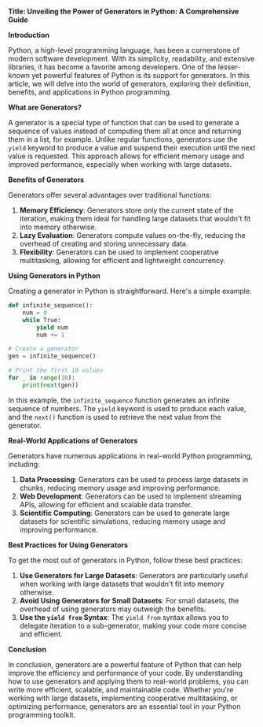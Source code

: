 **Title: Unveiling the Power of Generators in Python: A Comprehensive Guide**

**Introduction**

Python, a high-level programming language, has been a cornerstone of modern software development. With its simplicity, readability, and extensive libraries, it has become a favorite among developers. One of the lesser-known yet powerful features of Python is its support for generators. In this article, we will delve into the world of generators, exploring their definition, benefits, and applications in Python programming.

**What are Generators?**

A generator is a special type of function that can be used to generate a sequence of values instead of computing them all at once and returning them in a list, for example. Unlike regular functions, generators use the `yield` keyword to produce a value and suspend their execution until the next value is requested. This approach allows for efficient memory usage and improved performance, especially when working with large datasets.

**Benefits of Generators**

Generators offer several advantages over traditional functions:

1.  **Memory Efficiency**: Generators store only the current state of the iteration, making them ideal for handling large datasets that wouldn't fit into memory otherwise.
2.  **Lazy Evaluation**: Generators compute values on-the-fly, reducing the overhead of creating and storing unnecessary data.
3.  **Flexibility**: Generators can be used to implement cooperative multitasking, allowing for efficient and lightweight concurrency.

**Using Generators in Python**

Creating a generator in Python is straightforward. Here's a simple example:

```python
def infinite_sequence():
    num = 0
    while True:
        yield num
        num += 1

# Create a generator
gen = infinite_sequence()

# Print the first 10 values
for _ in range(10):
    print(next(gen))
```

In this example, the `infinite_sequence` function generates an infinite sequence of numbers. The `yield` keyword is used to produce each value, and the `next()` function is used to retrieve the next value from the generator.

**Real-World Applications of Generators**

Generators have numerous applications in real-world Python programming, including:

1.  **Data Processing**: Generators can be used to process large datasets in chunks, reducing memory usage and improving performance.
2.  **Web Development**: Generators can be used to implement streaming APIs, allowing for efficient and scalable data transfer.
3.  **Scientific Computing**: Generators can be used to generate large datasets for scientific simulations, reducing memory usage and improving performance.

**Best Practices for Using Generators**

To get the most out of generators in Python, follow these best practices:

1.  **Use Generators for Large Datasets**: Generators are particularly useful when working with large datasets that wouldn't fit into memory otherwise.
2.  **Avoid Using Generators for Small Datasets**: For small datasets, the overhead of using generators may outweigh the benefits.
3.  **Use the `yield from` Syntax**: The `yield from` syntax allows you to delegate iteration to a sub-generator, making your code more concise and efficient.

**Conclusion**

In conclusion, generators are a powerful feature of Python that can help improve the efficiency and performance of your code. By understanding how to use generators and applying them to real-world problems, you can write more efficient, scalable, and maintainable code. Whether you're working with large datasets, implementing cooperative multitasking, or optimizing performance, generators are an essential tool in your Python programming toolkit.